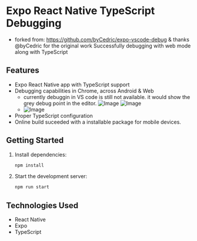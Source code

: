 # Expo React Native TypeScript Debugging

- forked from: https://github.com/byCedric/expo-vscode-debug & thanks @byCedric for the original work
  Successfully debugging with web mode along with TypeScript

## Features

- Expo React Native app with TypeScript support
- Debugging capabilities in Chrome, across Android & Web
  - currently debuggin in VS code is still not available. it would show the grey debug point in the editor.
    ![Image](https://github.com/user-attachments/assets/b8d0fbf0-e598-4ba8-b074-c8a1dd1672e5)
    ![Image](https://github.com/user-attachments/assets/7de5e190-e69a-457d-8728-bc4453bc7378)
  - ![Image](https://github.com/user-attachments/assets/f2ceb929-6279-4934-b3ca-f027b3270c49)
- Proper TypeScript configuration
- Online build suceeded with a installable package for mobile devices.

## Getting Started

1. Install dependencies:

   ```bash
   npm install
   ```
2. Start the development server:

   ```bash
   npm run start
   ```
 
## Technologies Used

- React Native
- Expo
- TypeScript
